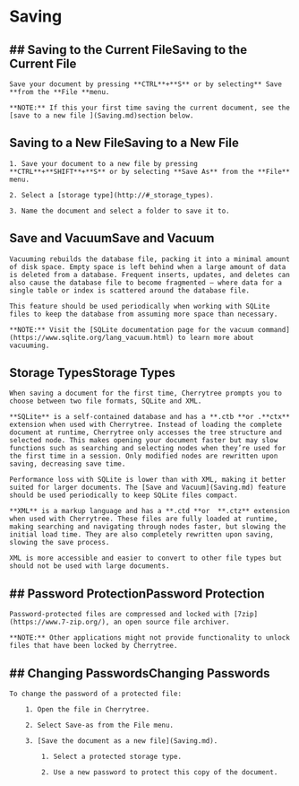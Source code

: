 
# Saving


##  ## Saving to the Current FileSaving to the Current File

	Save your document by pressing **CTRL**+**S** or by selecting** Save **from the **File **menu.
	
	**NOTE:** If this your first time saving the current document, see the [save to a new file ](Saving.md)section below.

 ## Saving to a New FileSaving to a New File

	1. Save your document to a new file by pressing **CTRL**+**SHIFT**+**S** or by selecting **Save As** from the **File** menu.

	2. Select a [storage type](http://#_storage_types).

	3. Name the document and select a folder to save it to.

 ## Save and VacuumSave and Vacuum

	Vacuuming rebuilds the database file, packing it into a minimal amount of disk space. Empty space is left behind when a large amount of data is deleted from a database. Frequent inserts, updates, and deletes can also cause the database file to become fragmented — where data for a single table or index is scattered around the database file.

	This feature should be used periodically when working with SQLite files to keep the database from assuming more space than necessary.

	**NOTE:** Visit the [SQLite documentation page for the vacuum command](https://www.sqlite.org/lang_vacuum.html) to learn more about vacuuming.

 ## Storage TypesStorage Types

	When saving a document for the first time, Cherrytree prompts you to choose between two file formats, SQLite and XML.

	**SQLite** is a self-contained database and has a **.ctb **or .**ctx** extension when used with Cherrytree. Instead of loading the complete document at runtime, Cherrytree only accesses the tree structure and selected node. This makes opening your document faster but may slow functions such as searching and selecting nodes when they’re used for the first time in a session. Only modified nodes are rewritten upon saving, decreasing save time.

	Performance loss with SQLite is lower than with XML, making it better suited for larger documents. The [Save and Vacuum](Saving.md) feature should be used periodically to keep SQLite files compact.

	**XML** is a markup language and has a **.ctd **or  **.ctz** extension when used with Cherrytree. These files are fully loaded at runtime, making searching and navigating through nodes faster, but slowing the initial load time. They are also completely rewritten upon saving, slowing the save process.

	XML is more accessible and easier to convert to other file types but should not be used with large documents.

##  ## Password ProtectionPassword Protection

	Password-protected files are compressed and locked with [7zip](https://www.7-zip.org/), an open source file archiver.
		
	**NOTE:** Other applications might not provide functionality to unlock files that have been locked by Cherrytree.

##  ## Changing PasswordsChanging Passwords

	To change the password of a protected file:
	
		1. Open the file in Cherrytree.

		2. Select Save-as from the File menu.

		3. [Save the document as a new file](Saving.md).
	
			1. Select a protected storage type.

			2. Use a new password to protect this copy of the document.


